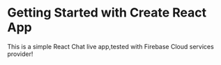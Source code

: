 # Getting Started with Create React App
This is a simple React Chat live app,tested with Firebase Cloud services provider!

